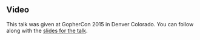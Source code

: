 <!--
{
"name" : "building-resilient-services",
"version" : "0.1",
"title" : "Uptime: Building Resilient Services with Go",
"description" : "Hear about Fog Creek’s first production Go service: a rewrite of their Git and Mercurial SSH reverse proxy from Python.",
"homepage" : "https://github.com/gophercon/2015-talks/blob/master/Blake%20Caldwell%20-%20Uptime:%20Building%20Resilient%20Services%20with%20Go/2015-GopherCon-Talk-Uptime.pdf",
"canonicalSource" : "https://github.com/gophercon/2015-talks/blob/master/Blake%20Caldwell%20-%20Uptime:%20Building%20Resilient%20Services%20with%20Go/2015-GopherCon-Talk-Uptime.pdf",
"freshnessDate" : 2015-07-28,
"license" : "All Rights Reserved"
}
-->

<!-- @section -->

## Video

This talk was given at GopherCon 2015 in Denver Colorado. You can follow along with the [slides for the talk](https://github.com/gophercon/2015-talks/blob/master/Blake%20Caldwell%20-%20Uptime:%20Building%20Resilient%20Services%20with%20Go/2015-GopherCon-Talk-Uptime.pdf).

<!-- @asset, "contentType": "outlearn/video", "provider": "youtube", "url": "https://www.youtube.com/embed/PyBJQA4clfc" -->
